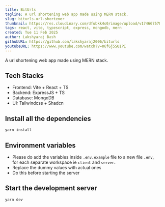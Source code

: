 ```yaml
---
title: BitUrls
tagline: A url shortening web app made using MERN stack.
slug: biturls-url-shortener
thumbnail: https://res.cloudinary.com/dfubkk4o0/image/upload/v1746675786/Screenshot_19_cth8xo.png
tags: react, vite, typescript, express, mongodb, mern
created: Tue 11 Feb 2025
author: Lakshyaraj Dash
githubURL: https://github.com/lakshyaraj2006/biturls
youtubeURL: https://www.youtube.com/watch?v=06fGj5SUIPI
---
```


A url shortening web app made using MERN stack.

## Tech Stacks
- Frontend: Vite + React + TS
- Backend: ExpressJS + TS
- Database: MongoDB
- UI: Tailwindcss + Shadcn

## Install all the dependencies

```bash
yarn install
```

## Environment variables
- Please do add the variables inside ``.env.example`` file to a new file ``.env``, for each separate workspace ie ``client`` and ``server``.
- Replace the dummy values with actual ones
- Do this before starting the server

## Start the development server
```bash
yarn dev
```